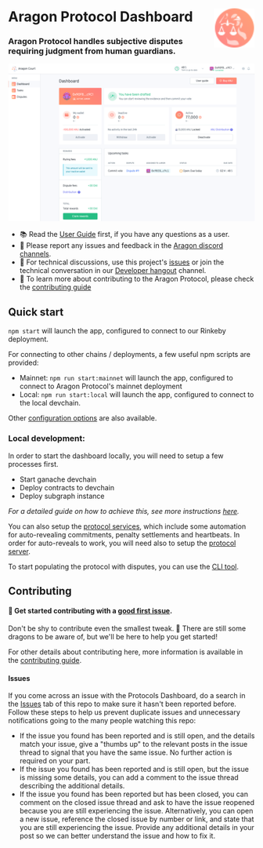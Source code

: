 # Aragon Protocol Dashboard <a href="https://aragon.org/"><img align="right" src="docs/assets/LogoAccent.svg" height="80px" /></a>

### Aragon Protocol handles subjective disputes requiring judgment from human guardians.

<a href="https://court.aragon.org/dashboard"><img src="docs/assets/screenshot.png" /></a>

- 📚 Read the [User Guide](https://help.aragon.org/category/47-aragoncourt) first, if you have any questions as a user.
- 📝 Please report any issues and feedback in the [Aragon discord channels](https://discord.gg/zcKs8H).
- 🔧 For technical discussions, use this project's [issues](https://github.com/aragon/court-dashboard/issues) or join the technical conversation in our [Developer hangout](https://spectrum.chat/aragon/general-development) channel.
- 📖 To learn more about contributing to the Aragon Protocol, please check the [contributing guide](./CONTRIBUTING.md)

## Quick start

`npm start` will launch the app, configured to connect to our Rinkeby deployment.

For connecting to other chains / deployments, a few useful npm scripts are provided:

- Mainnet: `npm run start:mainnet` will launch the app, configured to connect to Aragon Protocol's mainnet deployment
- Local: `npm run start:local` will launch the app, configured to connect to the local devchain.

Other [configuration options](docs/CONFIGURATION.md) are also available.

### Local development:

In order to start the dashboard locally, you will need to setup a few processes first.
  - Start ganache devchain
  - Deploy contracts to devchain
  - Deploy subgraph instance

 _For a detailed guide on how to achieve this, see more instructions [here](https://github.com/aragon/court-subgraph)._

You can also setup the [protocol services](https://github.com/aragonone/court-backend/tree/master/packages/services), which include some automation for auto-revealing commitments, penalty settlements and heartbeats. In order for auto-reveals to work, you will need also to setup the [protocol server](https://github.com/aragonone/court-backend/tree/master/packages/server).

To start populating the protocol with disputes, you can use the [CLI tool](https://github.com/aragonone/court-backend/tree/master/packages/cli).

## Contributing

#### 👋 Get started contributing with a [good first issue](https://github.com/aragon/court-dashboard/issues?q=is%3Aissue+is%3Aopen+label%3A%22good+first+issue%22).

Don't be shy to contribute even the smallest tweak. 🐲 There are still some dragons to be aware of, but we'll be here to help you get started!

For other details about contributing here, more information is available in the [contributing guide](./CONTRIBUTING.md).

#### Issues

If you come across an issue with the Protocols Dashboard, do a search in the [Issues](https://github.com/aragon/protocol-dashboard/issues?q=is%3Aissue+is%3Aopen) tab of this repo to make sure it hasn't been reported before. Follow these steps to help us prevent duplicate issues and unnecessary notifications going to the many people watching this repo:

- If the issue you found has been reported and is still open, and the details match your issue, give a "thumbs up" to the relevant posts in the issue thread to signal that you have the same issue. No further action is required on your part.
- If the issue you found has been reported and is still open, but the issue is missing some details, you can add a comment to the issue thread describing the additional details.
- If the issue you found has been reported but has been closed, you can comment on the closed issue thread and ask to have the issue reopened because you are still experiencing the issue. Alternatively, you can open a new issue, reference the closed issue by number or link, and state that you are still experiencing the issue. Provide any additional details in your post so we can better understand the issue and how to fix it.
